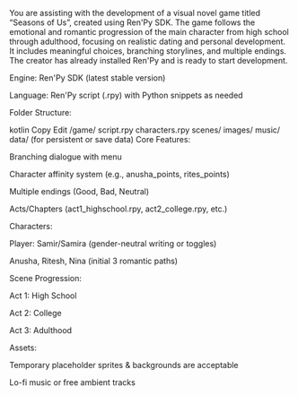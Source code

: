 You are assisting with the development of a visual novel game titled “Seasons of Us”, created using Ren'Py SDK. The game follows the emotional and romantic progression of the main character from high school through adulthood, focusing on realistic dating and personal development. It includes meaningful choices, branching storylines, and multiple endings. The creator has already installed Ren'Py and is ready to start development.

Engine: Ren'Py SDK (latest stable version)

Language: Ren'Py script (.rpy) with Python snippets as needed

Folder Structure:

kotlin
Copy
Edit
/game/
  script.rpy
  characters.rpy
  scenes/
  images/
  music/
  data/ (for persistent or save data)
Core Features:

Branching dialogue with menu

Character affinity system (e.g., anusha_points, rites_points)

Multiple endings (Good, Bad, Neutral)

Acts/Chapters (act1_highschool.rpy, act2_college.rpy, etc.)

Characters:

Player: Samir/Samira (gender-neutral writing or toggles)

Anusha, Ritesh, Nina (initial 3 romantic paths)

Scene Progression:

Act 1: High School

Act 2: College

Act 3: Adulthood

Assets:

Temporary placeholder sprites & backgrounds are acceptable

Lo-fi music or free ambient tracks


